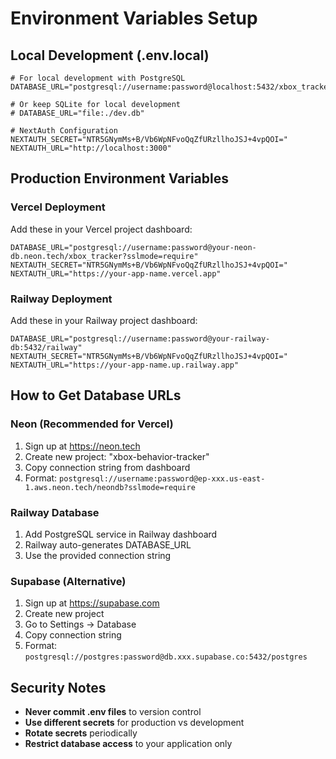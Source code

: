 # Environment Variables Setup

## Local Development (.env.local)

```env
# For local development with PostgreSQL
DATABASE_URL="postgresql://username:password@localhost:5432/xbox_tracker"

# Or keep SQLite for local development
# DATABASE_URL="file:./dev.db"

# NextAuth Configuration
NEXTAUTH_SECRET="NTR5GNymMs+B/Vb6WpNFvoQqZfURzllhoJSJ+4vpQOI="
NEXTAUTH_URL="http://localhost:3000"
```

## Production Environment Variables

### Vercel Deployment
Add these in your Vercel project dashboard:

```env
DATABASE_URL="postgresql://username:password@your-neon-db.neon.tech/xbox_tracker?sslmode=require"
NEXTAUTH_SECRET="NTR5GNymMs+B/Vb6WpNFvoQqZfURzllhoJSJ+4vpQOI="
NEXTAUTH_URL="https://your-app-name.vercel.app"
```

### Railway Deployment
Add these in your Railway project dashboard:

```env
DATABASE_URL="postgresql://username:password@your-railway-db:5432/railway"
NEXTAUTH_SECRET="NTR5GNymMs+B/Vb6WpNFvoQqZfURzllhoJSJ+4vpQOI="
NEXTAUTH_URL="https://your-app-name.up.railway.app"
```

## How to Get Database URLs

### Neon (Recommended for Vercel)
1. Sign up at https://neon.tech
2. Create new project: "xbox-behavior-tracker" 
3. Copy connection string from dashboard
4. Format: `postgresql://username:password@ep-xxx.us-east-1.aws.neon.tech/neondb?sslmode=require`

### Railway Database
1. Add PostgreSQL service in Railway dashboard
2. Railway auto-generates DATABASE_URL
3. Use the provided connection string

### Supabase (Alternative)
1. Sign up at https://supabase.com
2. Create new project
3. Go to Settings → Database
4. Copy connection string
5. Format: `postgresql://postgres:password@db.xxx.supabase.co:5432/postgres`

## Security Notes

- **Never commit .env files** to version control
- **Use different secrets** for production vs development  
- **Rotate secrets** periodically
- **Restrict database access** to your application only 